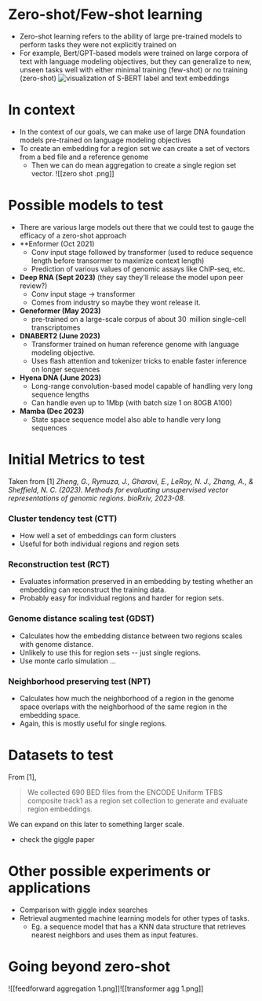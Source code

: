 # Zero-shot/Few-shot learning
- Zero-shot learning refers to the ability of large pre-trained models to perform tasks they were not explicitly trained on
- For example, Bert/GPT-based models were trained on large corpora of text with language modeling objectives, but they can generalize to new, unseen tasks well with either minimal training (few-shot) or no training (zero-shot)
![visualization of S-BERT label and text embeddings](https://joeddav.github.io/blog/images/zsl/tsne_no_projection.png)

# In context
- In the context of our goals, we can make use of large DNA foundation models pre-trained on language modeling objectives
- To create an embedding for a region set we can create a set of vectors from a bed file and a reference genome
	- Then we can do mean aggregation to create a single region set vector.
![[zero shot .png]]

# Possible models to test
- There are various large models out there that we could test to gauge the efficacy of a zero-shot approach
- **Enformer (Oct 2021)
	- Conv input stage followed by transformer (used to reduce sequence length before transormer to maximize context length)
	- Prediction of various values of genomic assays like ChIP-seq, etc.
- **Deep RNA (Sept 2023)** (they say they'll release the model upon peer review?)
	- Conv input stage -> transformer
	- Comes from industry so maybe they wont release it.
- **Geneformer (May 2023)**
	- pre-trained on a large-scale corpus of about 30  million single-cell transcriptomes
- **DNABERT2 (June 2023)**
	- Transformer trained on human reference genome with language modeling objective.
	- Uses flash attention and tokenizer tricks to enable faster inference on longer sequences
- **Hyena DNA (June 2023)**
	- Long-range convolution-based model capable of handling very long sequence lengths
	- Can handle even up to 1Mbp (with batch size 1 on 80GB A100)
- **Mamba (Dec 2023)**
	- State space sequence model also able to handle very long sequences

# Initial Metrics to test
Taken from 
[1] *Zheng, G., Rymuza, J., Gharavi, E., LeRoy, N. J., Zhang, A., & Sheffield, N. C. (2023). Methods for evaluating unsupervised vector representations of genomic regions. bioRxiv, 2023-08.*

### Cluster tendency test (CTT)
- How well a set of embeddings can form clusters
- Useful for both individual regions and region sets
### Reconstruction test (RCT)
- Evaluates information preserved in an embedding by testing whether an embedding can reconstruct the training data.
- Probably easy for individual regions and harder for region sets.
### Genome distance scaling test (GDST)
- Calculates how the embedding distance between two regions scales with genome distance.
- Unlikely to use this for region sets -- just single regions.
- Use monte carlo simulation ...
### Neighborhood preserving test (NPT)
- Calculates how much the neighborhood of a region in the genome space overlaps with the neighborhood of the same region in the embedding space.
- Again, this is mostly useful for single regions.

# Datasets to test
From [1],
> We collected 690 BED files from the ENCODE Uniform TFBS composite track1 as a region set collection to generate and evaluate region embeddings.

We can expand on this later to something larger scale.
- check the giggle paper

# Other possible experiments or applications
- Comparison with giggle index searches
- Retrieval augmented machine learning models for other types of tasks.
	- Eg. a sequence model that has a KNN data structure that retrieves nearest neighbors and uses them as input features.
# Going beyond zero-shot
![[feedforward aggregation 1.png]]![[transformer agg 1.png]]